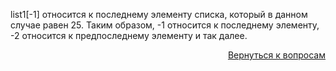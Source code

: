 list1[-1] относится к последнему элементу списка, который в данном случае равен 25. Таким образом, -1 относится к
последнему элементу, -2 относится к предпоследнему элементу и так далее.

<div align="right">

[Вернуться к вопросам](../Вопросы.md)

</div>
